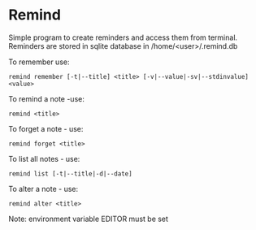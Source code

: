 # Remind


Simple program to create reminders and access them from terminal.
Reminders are stored in sqlite database in /home/\<user\>/.remind.db

To remember use:
```
remind remember [-t|--title] <title> [-v|--value|-sv|--stdinvalue] <value>
```

To remind a note -use:
```
remind <title>
```

To forget a note - use:
```
remind forget <title>
```

To list all notes - use:
```
remind list [-t|--title|-d|--date]
```

To alter a note - use:
```
remind alter <title>
```
Note: environment variable EDITOR must be set
